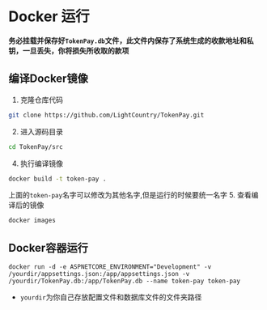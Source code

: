 # Docker 运行

**务必挂载并保存好`TokenPay.db`文件，此文件内保存了系统生成的收款地址和私钥，一旦丢失，你将损失所收取的款项**

## 编译Docker镜像

1. 克隆仓库代码
```sh
git clone https://github.com/LightCountry/TokenPay.git
```
2. 进入源码目录
```sh
cd TokenPay/src
```
4. 执行编译镜像
```sh
docker build -t token-pay .
```
上面的`token-pay`名字可以修改为其他名字,但是运行的时候要统一名字
5. 查看编译后的镜像
```sh
docker images
```
## Docker容器运行

```
docker run -d -e ASPNETCORE_ENVIRONMENT="Development" -v /yourdir/appsettings.json:/app/appsettings.json -v /yourdir/TokenPay.db:/app/TokenPay.db --name token-pay token-pay
```
+ `yourdir`为你自己存放配置文件和数据库文件的文件夹路径
